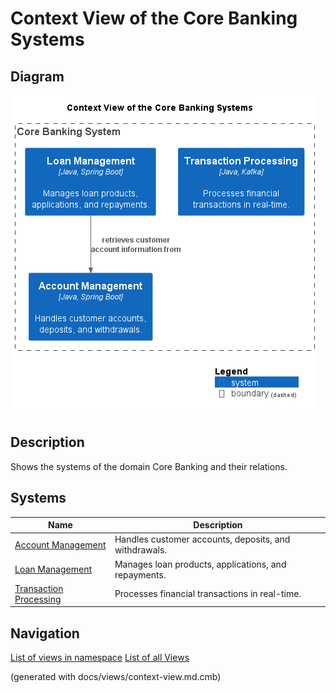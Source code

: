 # Context View of the Core Banking Systems

## Diagram
![Context View of the Core Banking Systems](../../mybank/core-banking/context-view.png)

## Description
Shows the systems of the domain Core Banking and their relations.
## Systems
| Name | Description |
|---|---|
| [Account Management](../../mybank/core-banking/account-management-system.md) | Handles customer accounts, deposits, and withdrawals. |
| [Loan Management](../../mybank/core-banking/loan-management-system.md) | Manages loan products, applications, and repayments. |
| [Transaction Processing](../../mybank/core-banking/transaction-processing-system.md) | Processes financial transactions in real-time. |


## Navigation
[List of views in namespace](./views-in-namespace.md)
[List of all Views](../../views.md)

(generated with docs/views/context-view.md.cmb)
